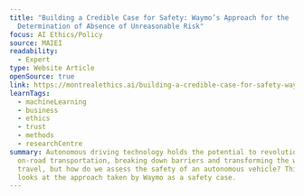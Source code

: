 ```yaml
---
title: "Building a Credible Case for Safety: Waymo’s Approach for the
  Determination of Absence of Unreasonable Risk"
focus: AI Ethics/Policy
source: MAIEI
readability:
  - Expert
type: Website Article
openSource: true
link: https://montrealethics.ai/building-a-credible-case-for-safety-waymos-approach-for-the-determination-of-absence-of-unreasonable-risk/
learnTags:
  - machineLearning
  - business
  - ethics
  - trust
  - methods
  - researchCentre
summary: Autonomous driving technology holds the potential to revolutionize
  on-road transportation, breaking down barriers and transforming the way we
  travel, but how do we assess the safety of an autonomous vehicle? This paper
  looks at the approach taken by Waymo as a safety case.
---
```

